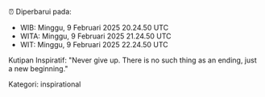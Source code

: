 ⏰ Diperbarui pada:
- WIB: Minggu, 9 Februari 2025 20.24.50 UTC
- WITA: Minggu, 9 Februari 2025 21.24.50 UTC
- WIT: Minggu, 9 Februari 2025 22.24.50 UTC

Kutipan Inspiratif:
"Never give up. There is no such thing as an ending, just a new beginning."


Kategori: inspirational

